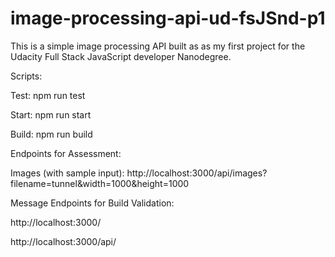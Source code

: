 # image-processing-api-ud-fsJSnd-p1

This is a simple image processing API built as as my first project for the Udacity Full Stack JavaScript developer Nanodegree.

Scripts:

Test: npm run test

Start: npm run start

Build: npm run build

Endpoints for Assessment:

Images (with sample input):
http://localhost:3000/api/images?filename=tunnel&width=1000&height=1000

Message Endpoints for Build Validation:

http://localhost:3000/

http://localhost:3000/api/
